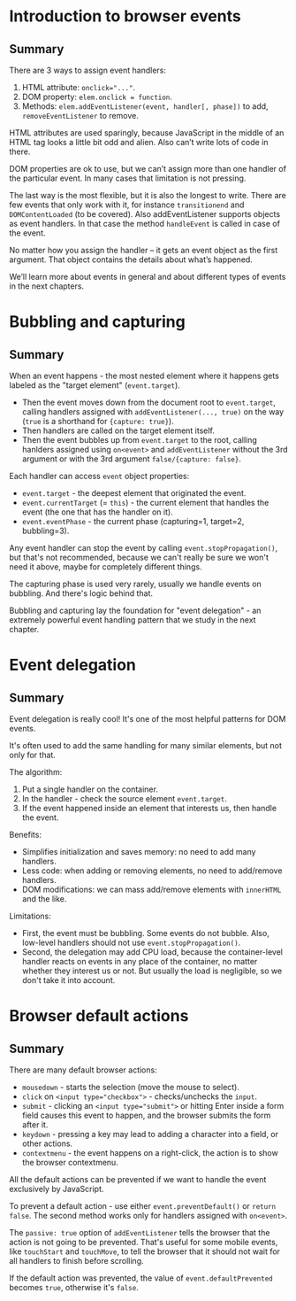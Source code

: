 # Introduction to browser events

## Summary

There are 3 ways to assign event handlers:

1. HTML attribute: `onclick="..."`.
2. DOM property: `elem.onclick = function`.
3. Methods: `elem.addEventListener(event, handler[, phase])` to add, `removeEventListener` to remove.

HTML attributes are used sparingly, because JavaScript in the middle of an HTML tag looks a little bit odd and alien. Also can’t write lots of code in there.

DOM properties are ok to use, but we can’t assign more than one handler of the particular event. In many cases that limitation is not pressing.

The last way is the most flexible, but it is also the longest to write. There are few events that only work with it, for instance `transitionend` and `DOMContentLoaded` (to be covered). Also addEventListener supports objects as event handlers. In that case the method `handleEvent` is called in case of the event.

No matter how you assign the handler – it gets an event object as the first argument. That object contains the details about what’s happened.

We’ll learn more about events in general and about different types of events in the next chapters.

# Bubbling and capturing

## Summary

When an event happens - the most nested element where it happens gets labeled as the "target element" (`event.target`).

- Then the event moves down from the document root to `event.target`, calling handlers assigned with `addEventListener(..., true)` on the way (`true` is a shorthand for `{capture: true}`).
- Then handlers are called on the target element itself.
- Then the event bubbles up from `event.target` to the root, calling hanlders assigned using `on<event>` and `addEventListener` without the 3rd argument or with the 3rd argument `false/{capture: false}`.

Each handler can access `event` object properties:

- `event.target` - the deepest element that originated the event.
- `event.currentTarget` (= `this`) - the current element that handles the event (the one that has the handler on it).
- `event.eventPhase` - the current phase (capturing=1, target=2, bubbling=3).

Any event handler can stop the event by calling `event.stopPropagation()`, but that's not recommended, because we can't really be sure we won't need it above, maybe for completely different things.

The capturing phase is used very rarely, usually we handle events on bubbling. And there's logic behind that.

Bubbling and capturing lay the foundation for "event delegation" - an extremely powerful event handling pattern that we study in the next chapter.

# Event delegation

## Summary

Event delegation is really cool! It's one of the most helpful patterns for DOM events.

It's often used to add the same handling for many similar elements, but not only for that.

The algorithm:
1. Put a single handler on the container.
2. In the handler - check the source element `event.target`.
3. If the event happened inside an element that interests us, then handle the event.

Benefits:
- Simplifies initialization and saves memory: no need to add many handlers.
- Less code: when adding or removing elements, no need to add/remove handlers.
- DOM modifications: we can mass add/remove elements with `innerHTML` and the like.

Limitations:
- First, the event must be bubbling. Some events do not bubble. Also, low-level handlers should not use `event.stopPropagation()`.
- Second, the delegation may add CPU load, because the container-level handler reacts on events in any place of the container, no matter whether they interest us or not. But usually the load is negligible, so we don't take it into account.

# Browser default actions

## Summary

There are many default browser actions:

- `mousedown` - starts the selection (move the mouse to select).
- `click` on `<input type="checkbox">` - checks/unchecks the `input`.
- `submit` - clicking an `<input type="submit">` or hitting Enter inside a form field causes this event to happen, and the browser submits the form after it.
- `keydown` - pressing a key may lead to adding a character into a field, or other actions.
- `contextmenu` - the event happens on a right-click, the action is to show the browser contextmenu.

All the default actions can be prevented if we want to handle the event exclusively by JavaScript.

To prevent a default action - use either `event.preventDefault()` or `return false`. The second method works only for handlers assigned with `on<event>`.

The `passive: true` option of `addEventListener` tells the browser that the action is not going to be prevented. That's useful for some mobile events, like `touchStart` and `touchMove`, to tell the browser that it should not wait for all handlers to finish before scrolling.

If the default action was prevented, the value of `event.defaultPrevented` becomes `true`, otherwise it's `false`.

